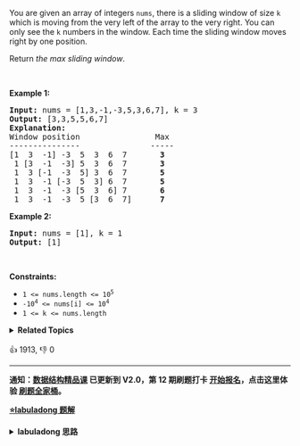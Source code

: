 <p>You are given an array of integers&nbsp;<code>nums</code>, there is a sliding window of size <code>k</code> which is moving from the very left of the array to the very right. You can only see the <code>k</code> numbers in the window. Each time the sliding window moves right by one position.</p>

<p>Return <em>the max sliding window</em>.</p>

<p>&nbsp;</p> 
<p><strong class="example">Example 1:</strong></p>

<pre>
<strong>Input:</strong> nums = [1,3,-1,-3,5,3,6,7], k = 3
<strong>Output:</strong> [3,3,5,5,6,7]
<strong>Explanation:</strong> 
Window position                Max
---------------               -----
[1  3  -1] -3  5  3  6  7       <strong>3</strong>
 1 [3  -1  -3] 5  3  6  7       <strong>3</strong>
 1  3 [-1  -3  5] 3  6  7      <strong> 5</strong>
 1  3  -1 [-3  5  3] 6  7       <strong>5</strong>
 1  3  -1  -3 [5  3  6] 7       <strong>6</strong>
 1  3  -1  -3  5 [3  6  7]      <strong>7</strong>
</pre>

<p><strong class="example">Example 2:</strong></p>

<pre>
<strong>Input:</strong> nums = [1], k = 1
<strong>Output:</strong> [1]
</pre>

<p>&nbsp;</p> 
<p><strong>Constraints:</strong></p>

<ul> 
 <li><code>1 &lt;= nums.length &lt;= 10<sup>5</sup></code></li> 
 <li><code>-10<sup>4</sup> &lt;= nums[i] &lt;= 10<sup>4</sup></code></li> 
 <li><code>1 &lt;= k &lt;= nums.length</code></li> 
</ul>

<details><summary><strong>Related Topics</strong></summary>队列 | 数组 | 滑动窗口 | 单调队列 | 堆（优先队列）</details><br>

<div>👍 1913, 👎 0</div>

<div id="labuladong"><hr>

**通知：[数据结构精品课](https://aep.h5.xeknow.com/s/1XJHEO) 已更新到 V2.0，第 12 期刷题打卡 [开始报名](https://mp.weixin.qq.com/s/eUG2OOzY3k_ZTz-CFvtv5Q)，点击这里体验 [刷题全家桶](https://labuladong.gitee.io/algo/images/others/%E5%85%A8%E5%AE%B6%E6%A1%B6.jpg)。**



<p><strong><a href="https://labuladong.github.io/article?qno=239" target="_blank">⭐️labuladong 题解</a></strong></p>
<details><summary><strong>labuladong 思路</strong></summary>

## 基本思路

PS：这道题在[《算法小抄》](https://mp.weixin.qq.com/s/tUSovvogbR9StkPWb75fUw) 的第 271 页。

使用一个队列充当不断滑动的窗口，每次滑动记录其中的最大值：

![](https://labuladong.github.io/algo/images/单调队列/1.png)

如何在 `O(1)` 时间计算最大值，只需要一个特殊的数据结构「单调队列」，`push` 方法依然在队尾添加元素，但是要把前面比自己小的元素都删掉，直到遇到更大的元素才停止删除。

![](https://labuladong.github.io/algo/images/单调队列/3.png)

使用单调队列数据结构就能完成本题。

**详细题解：[单调队列结构解决滑动窗口问题](https://labuladong.github.io/article/fname.html?fname=单调队列)**

**标签：[数据结构](https://mp.weixin.qq.com/mp/appmsgalbum?__biz=MzAxODQxMDM0Mw==&action=getalbum&album_id=1318892385270808576)，[滑动窗口](https://mp.weixin.qq.com/mp/appmsgalbum?__biz=MzAxODQxMDM0Mw==&action=getalbum&album_id=2120601117519675393)，[队列](https://mp.weixin.qq.com/mp/appmsgalbum?__biz=MzAxODQxMDM0Mw==&action=getalbum&album_id=2121993002939219969)**

## 解法代码

```java
class Solution {
    /* 单调队列的实现 */
    class MonotonicQueue {
        LinkedList<Integer> q = new LinkedList<>();
        public void push(int n) {
            // 将小于 n 的元素全部删除
            while (!q.isEmpty() && q.getLast() < n) {/**<extend down -300>

![](https://labuladong.github.io/algo/images/单调队列/3.png)
*/
                q.pollLast();
            }
            // 然后将 n 加入尾部
            q.addLast(n);
        }

        public int max() {
            return q.getFirst();
        }

        public void pop(int n) {
            if (n == q.getFirst()) {
                q.pollFirst();
            }
        }
    }

    /* 解题函数的实现 */
    public int[] maxSlidingWindow(int[] nums, int k) {
        MonotonicQueue window = new MonotonicQueue();
        List<Integer> res = new ArrayList<>();

        for (int i = 0; i < nums.length; i++) {
            if (i < k - 1) {
                //先填满窗口的前 k - 1
                window.push(nums[i]);
            } else {/**<extend up -150>

![](https://labuladong.github.io/algo/images/单调队列/1.png)
*/
                // 窗口向前滑动，加入新数字
                window.push(nums[i]);
                // 记录当前窗口的最大值
                res.add(window.max());
                // 移出旧数字
                window.pop(nums[i - k + 1]);
            }
        }
        // 需要转成 int[] 数组再返回
        int[] arr = new int[res.size()];
        for (int i = 0; i < res.size(); i++) {
            arr[i] = res.get(i);
        }
        return arr;
    }
}
```

**类似题目**：
  - [剑指 Offer 59 - I. 滑动窗口的最大值 🔴](/problems/hua-dong-chuang-kou-de-zui-da-zhi-lcof)
  - [剑指 Offer 59 - II. 队列的最大值 🟠](/problems/dui-lie-de-zui-da-zhi-lcof)

</details>
</div>



